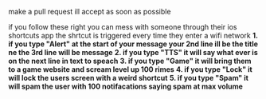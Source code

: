 make a pull request ill accept as soon as possible

if you follow these right you can mess with someone through their ios shortcuts app the shrtcut is triggered every time 
they enter a wifi network
**1. if you type "Alert" at the start of your message your 2nd line ill be the title ne the 3rd line will be message**
**2. if you type "TTS" it will say what ever is on the next line in text to speach**
**3. if you type "Game" it will bring them to a game website and scream level up 100 rimes**
**4. if you type "Lock" it will lock the users screen with a weird shortcut**
**5. if you type "Spam" it will spam the user with 100 notifacations saying spam at max volume**
